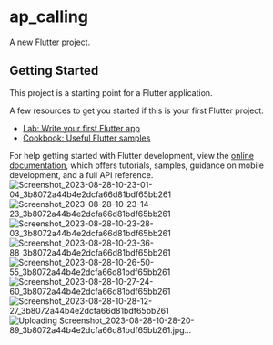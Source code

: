 # ap_calling

A new Flutter project.

## Getting Started

This project is a starting point for a Flutter application.

A few resources to get you started if this is your first Flutter project:

- [Lab: Write your first Flutter app](https://docs.flutter.dev/get-started/codelab)
- [Cookbook: Useful Flutter samples](https://docs.flutter.dev/cookbook)

For help getting started with Flutter development, view the
[online documentation](https://docs.flutter.dev/), which offers tutorials,
samples, guidance on mobile development, and a full API reference.
![Screenshot_2023-08-28-10-23-01-04_3b8072a44b4e2dcfa66d81bdf65bb261](https://github.com/Vinas-K-Lathiya/ap_calling-main1/assets/118763065/c75f014a-a76a-47e8-8aad-b53e4f2f380f)
![Screenshot_2023-08-28-10-23-14-23_3b8072a44b4e2dcfa66d81bdf65bb261](https://github.com/Vinas-K-Lathiya/ap_calling-main1/assets/118763065/89ab44ab-a651-4ad7-a70e-3c9e2ec284a2)
![Screenshot_2023-08-28-10-23-28-03_3b8072a44b4e2dcfa66d81bdf65bb261](https://github.com/Vinas-K-Lathiya/ap_calling-main1/assets/118763065/1cb86906-7a83-4248-ab84-244736b3f2b6)
![Screenshot_2023-08-28-10-23-36-88_3b8072a44b4e2dcfa66d81bdf65bb261](https://github.com/Vinas-K-Lathiya/ap_calling-main1/assets/118763065/695ac086-9e09-4b56-a374-62e5399137e8)
![Screenshot_2023-08-28-10-26-50-55_3b8072a44b4e2dcfa66d81bdf65bb261](https://github.com/Vinas-K-Lathiya/ap_calling-main1/assets/118763065/0217a3b8-bf88-4d25-9918-46c94bff8a3f)
![Screenshot_2023-08-28-10-27-24-60_3b8072a44b4e2dcfa66d81bdf65bb261](https://github.com/Vinas-K-Lathiya/ap_calling-main1/assets/118763065/d3490405-a5fe-4754-bcf0-8e49afafdbac)
![Screenshot_2023-08-28-10-28-12-27_3b8072a44b4e2dcfa66d81bdf65bb261](https://github.com/Vinas-K-Lathiya/ap_calling-main1/assets/118763065/c0c56bb0-4c29-4c0a-8cae-7aeeb53d8e74)
![Uploading Screenshot_2023-08-28-10-28-20-89_3b8072a44b4e2dcfa66d81bdf65bb261.jpg…]()
